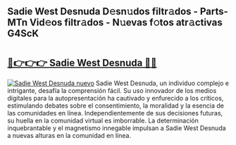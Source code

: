 ## Sadie West Desnuda D𝚎sn𝚞dos filtr𝚊dos - Parts-MTn Vid𝚎os filtr𝚊dos - N𝚞evas f𝚘tos atr𝚊ctivas G4ScK

# <h2><a href="http://mbcx2k.tromn.icu/?c=Sadie+West+Desnuda">🔗👉👉👉 Sadie West Desnuda 🔗🔗</a></h2>

[![Sadie West Desnuda nuevo](https://i.imgur.com/pEAQMta.gif)](http://mbcx2k.tromn.icu/?c=Sadie+West+Desnuda)
Sadie West Desnuda, un individuo complejo e intrigante, desafía la comprensión fácil. Su uso innovador de los medios digitales para la autopresentación ha cautivado y enfurecido a los críticos, estimulando debates sobre el consentimiento, la moralidad y la esencia de las comunidades en línea. Independientemente de sus decisiones futuras, su huella en la comunidad virtual es imborrable. La determinación inquebrantable y el magnetismo innegable impulsan a Sadie West Desnuda a nuevas alturas en la comunidad en línea.

